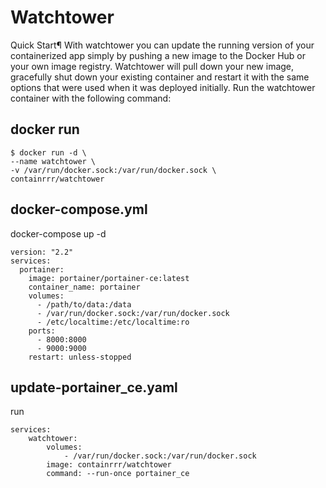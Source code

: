 # Watchtower

Quick Start¶
With watchtower you can update the running version of your containerized app simply by pushing a new image to the Docker Hub or your own image registry. Watchtower will pull down your new image, gracefully shut down your existing container and restart it with the same options that were used when it was deployed initially. Run the watchtower container with the following command:


## docker run
```
$ docker run -d \
--name watchtower \
-v /var/run/docker.sock:/var/run/docker.sock \
containrrr/watchtower
```
## docker-compose.yml  
docker-compose up -d
```
version: "2.2"
services:
  portainer:
    image: portainer/portainer-ce:latest
    container_name: portainer
    volumes:
      - /path/to/data:/data
      - /var/run/docker.sock:/var/run/docker.sock
      - /etc/localtime:/etc/localtime:ro
    ports:
      - 8000:8000
      - 9000:9000
    restart: unless-stopped
```


## update-portainer_ce.yaml  
run
```
services:
    watchtower:
        volumes:
            - /var/run/docker.sock:/var/run/docker.sock
        image: containrrr/watchtower
        command: --run-once portainer_ce
```
